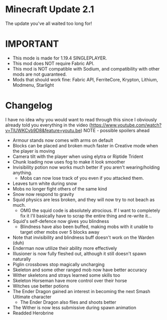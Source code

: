 # Minecraft Update 2.1
The update you've all waited too long for!

IMPORTANT
==========
- This mode is made for 1.19.4 SINGLEPLAYER.
- This mod does NOT require Fabric API.
- This mod is NOT compatible with Sodium, and compatibility with other mods are not guaranteed.
- Mods that should work fine: Fabric API, FerriteCore, Krypton, Lithium, Modmenu, Starlight

Changelog
========
I have no idea why you would want to read through this since I obviously already told you everything in the video
(https://www.youtube.com/watch?v=TlUWKCvb9D8&feature=youtu.be)
NOTE - possible spoilers ahead

- Armour stands now comes with arms on default
- Blocks can be placed and broken much faster in Creative mode when the player is moving
- Camera tilt with the player when using elytra or Riptide Trident
- Chunk loading now uses fog to make it look smoother
- Invisibility potion now works much better if you aren't wearing/holding anything.
    - Mobs can now lose track of you even if you attacked them.
- Leaves turn white during snow
- Mobs no longer fight others of the same kind
- Snow now respond to gravity
- Squid physics are less broken, and they will now try to not beach as much.
    - OMG the squid code is absolutely atrocious. If I want to completely fix it I'll basically have to scrap the entire thing and re-write it...
- Squid's self-defence now gives you blindness
    - Blindness have also been buffed, making mobs with it unable to target other mobs over 5 blocks away
- Note that invisibility and blindness buff doesn't work on the Warden (duh)
- Enderman now utilize their ability more effectively
- Illusioner is now fully fleshed out, although it still doesn't spawn naturally
- Piglin crossbows stop magically uncharging
- Skeleton and some other ranged mob now have better accuracy
- Wither skeletons and strays learned some skills too
- Skeleton Horseman have more control over their horse
- Witches use better potions
- The Ender Dragon gained an interest in becoming the next Smash Ultimate character
    - The Ender Dragon also flies and shoots better
- The Wither is now less submissive during spawn animation
- Readded Herobrine

